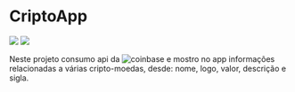 # CriptoApp 
![](https://github.com/wylysdev/cripto-app/blob/main/images/page1.jpg)
![](https://github.com/wylysdev/cripto-app/blob/main/images/page2.jpg)

Neste projeto consumo  api da ![coinbase](https://developers.coinbase.com) e mostro no app informações relacionadas a várias cripto-moedas, desde: nome, logo, valor, descrição e sigla.
